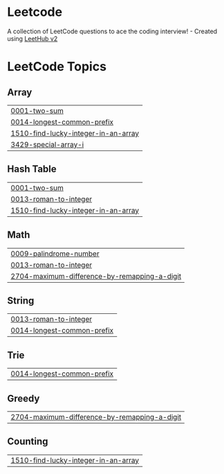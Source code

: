 # Leetcode
A collection of LeetCode questions to ace the coding interview! - Created using [LeetHub v2](https://github.com/arunbhardwaj/LeetHub-2.0)

<!---LeetCode Topics Start-->
# LeetCode Topics
## Array
|  |
| ------- |
| [0001-two-sum](https://github.com/izy138/Leetcode/tree/master/0001-two-sum) |
| [0014-longest-common-prefix](https://github.com/izy138/Leetcode/tree/master/0014-longest-common-prefix) |
| [1510-find-lucky-integer-in-an-array](https://github.com/izy138/Leetcode/tree/master/1510-find-lucky-integer-in-an-array) |
| [3429-special-array-i](https://github.com/izy138/Leetcode/tree/master/3429-special-array-i) |
## Hash Table
|  |
| ------- |
| [0001-two-sum](https://github.com/izy138/Leetcode/tree/master/0001-two-sum) |
| [0013-roman-to-integer](https://github.com/izy138/Leetcode/tree/master/0013-roman-to-integer) |
| [1510-find-lucky-integer-in-an-array](https://github.com/izy138/Leetcode/tree/master/1510-find-lucky-integer-in-an-array) |
## Math
|  |
| ------- |
| [0009-palindrome-number](https://github.com/izy138/Leetcode/tree/master/0009-palindrome-number) |
| [0013-roman-to-integer](https://github.com/izy138/Leetcode/tree/master/0013-roman-to-integer) |
| [2704-maximum-difference-by-remapping-a-digit](https://github.com/izy138/Leetcode/tree/master/2704-maximum-difference-by-remapping-a-digit) |
## String
|  |
| ------- |
| [0013-roman-to-integer](https://github.com/izy138/Leetcode/tree/master/0013-roman-to-integer) |
| [0014-longest-common-prefix](https://github.com/izy138/Leetcode/tree/master/0014-longest-common-prefix) |
## Trie
|  |
| ------- |
| [0014-longest-common-prefix](https://github.com/izy138/Leetcode/tree/master/0014-longest-common-prefix) |
## Greedy
|  |
| ------- |
| [2704-maximum-difference-by-remapping-a-digit](https://github.com/izy138/Leetcode/tree/master/2704-maximum-difference-by-remapping-a-digit) |
## Counting
|  |
| ------- |
| [1510-find-lucky-integer-in-an-array](https://github.com/izy138/Leetcode/tree/master/1510-find-lucky-integer-in-an-array) |
<!---LeetCode Topics End-->
